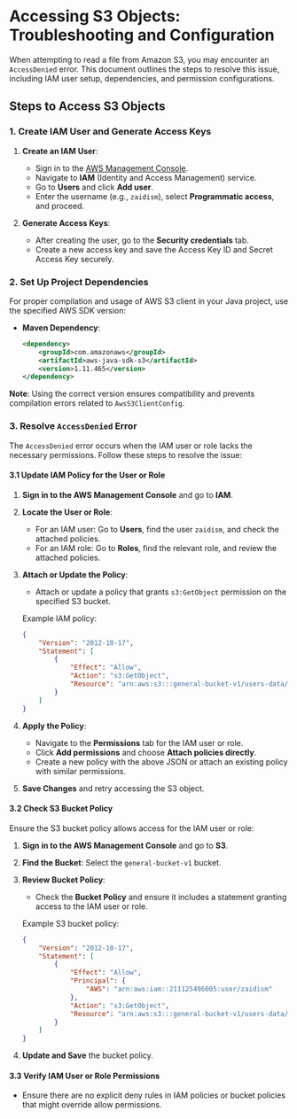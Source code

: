 # Accessing S3 Objects: Troubleshooting and Configuration

When attempting to read a file from Amazon S3, you may encounter an `AccessDenied` error. This document outlines the steps to resolve this issue, including IAM user setup, dependencies, and permission configurations.

## Steps to Access S3 Objects

### 1. Create IAM User and Generate Access Keys

1. **Create an IAM User**:
    - Sign in to the [AWS Management Console](https://aws.amazon.com/console/).
    - Navigate to **IAM** (Identity and Access Management) service.
    - Go to **Users** and click **Add user**.
    - Enter the username (e.g., `zaidism`), select **Programmatic access**, and proceed.

2. **Generate Access Keys**:
    - After creating the user, go to the **Security credentials** tab.
    - Create a new access key and save the Access Key ID and Secret Access Key securely.

### 2. Set Up Project Dependencies

For proper compilation and usage of AWS S3 client in your Java project, use the specified AWS SDK version:

- **Maven Dependency**:
    ```xml
    <dependency>
        <groupId>com.amazonaws</groupId>
        <artifactId>aws-java-sdk-s3</artifactId>
        <version>1.11.465</version>
    </dependency>
    ```

**Note**: Using the correct version ensures compatibility and prevents compilation errors related to `AwsS3ClientConfig`.

### 3. Resolve `AccessDenied` Error

The `AccessDenied` error occurs when the IAM user or role lacks the necessary permissions. Follow these steps to resolve the issue:

#### 3.1 Update IAM Policy for the User or Role

1. **Sign in to the AWS Management Console** and go to **IAM**.

2. **Locate the User or Role**:
    - For an IAM user: Go to **Users**, find the user `zaidism`, and check the attached policies.
    - For an IAM role: Go to **Roles**, find the relevant role, and review the attached policies.

3. **Attach or Update the Policy**:
    - Attach or update a policy that grants `s3:GetObject` permission on the specified S3 bucket.

    Example IAM policy:
    ```json
    {
        "Version": "2012-10-17",
        "Statement": [
            {
                "Effect": "Allow",
                "Action": "s3:GetObject",
                "Resource": "arn:aws:s3:::general-bucket-v1/users-data/users.json"
            }
        ]
    }
    ```

4. **Apply the Policy**:
    - Navigate to the **Permissions** tab for the IAM user or role.
    - Click **Add permissions** and choose **Attach policies directly**.
    - Create a new policy with the above JSON or attach an existing policy with similar permissions.

5. **Save Changes** and retry accessing the S3 object.

#### 3.2 Check S3 Bucket Policy

Ensure the S3 bucket policy allows access for the IAM user or role:

1. **Sign in to the AWS Management Console** and go to **S3**.

2. **Find the Bucket**: Select the `general-bucket-v1` bucket.

3. **Review Bucket Policy**:
    - Check the **Bucket Policy** and ensure it includes a statement granting access to the IAM user or role.

    Example S3 bucket policy:
    ```json
    {
        "Version": "2012-10-17",
        "Statement": [
            {
                "Effect": "Allow",
                "Principal": {
                    "AWS": "arn:aws:iam::211125496005:user/zaidism"
                },
                "Action": "s3:GetObject",
                "Resource": "arn:aws:s3:::general-bucket-v1/users-data/users.json"
            }
        ]
    }
    ```

4. **Update and Save** the bucket policy.

#### 3.3 Verify IAM User or Role Permissions

- Ensure there are no explicit deny rules in IAM policies or bucket policies that might override allow permissions. 



